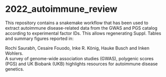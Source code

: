 # 2022_autoimmune_review

This repository contains a snakemake workflow that has been used to extract autoimmune disease-related data from the GWAS and PGS catalog according to experimental factor IDs. This allows regenerating Suppl. Tables and summary figures reported in:  

Rochi Saurabh, Cesaire Fouodo, Inke R. König, Hauke Busch and Inken Wohlers.  
A survey of genome-wide association studies (GWAS), polygenic scores (PGS) and UK Biobank (UKB) highlights resources for autoimmune disease genetics.  
  
